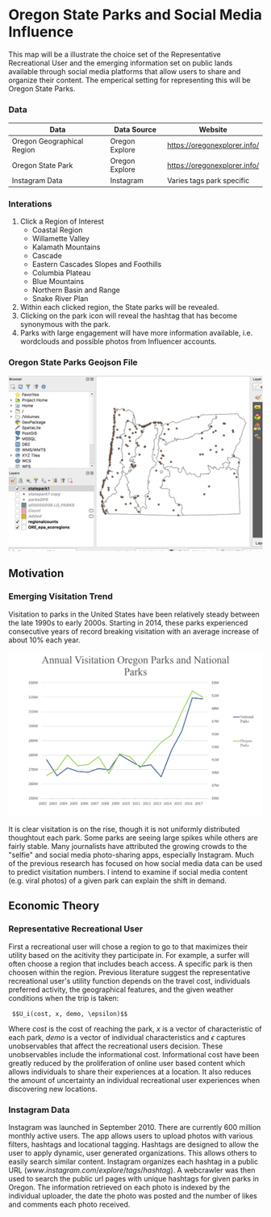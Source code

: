 # Oregon State Parks and Social Media Influence
This map will be a illustrate the choice set of the Representative Recreational User and the emerging information set on public lands available through social media platforms that allow users to share and organize their content. The emperical setting for representing this will be Oregon State Parks.


### Data

Data | Data Source | Website |
----|-----------|---------|
Oregon Geographical Region | Oregon Explore | https://oregonexplorer.info/|
Oregon State Park | Oregon Explore | https://oregonexplorer.info/ |
Instagram Data | Instagram | Varies tags park specific|


### Interations
1. Click a Region of Interest
    * Coastal Region
    * Willamette Valley
    * Kalamath Mountains
    * Cascade
    * Eastern Cascades Slopes and Foothills
    * Columbia Plateau
    * Blue Mountains
    * Northern Basin and Range
    * Snake River Plan
2. Within each clicked region, the State parks will be revealed.
3. Clicking on the park icon will reveal the hashtag that has become synonymous with the park.
4. Parks with large engagement will have more information available, i.e. wordclouds and possible photos from Influencer accounts.

### Oregon State Parks Geojson File
<img src= "./img/qgisstate.jpeg"
/>


## Motivation

### Emerging Visitation Trend
Visitation to parks in the United States have been relatively steady between the late 1990s to early 2000s.  Starting in 2014, these parks experienced consecutive years of record breaking visitation with an average increase of about 10% each year.

<img src= "./img/NationalOregon.J.jpg"
/>

It is clear visitation is on the rise, though it is not uniformly distributed thoughtout each park. Some parks are seeing large spikes while others are fairly stable.  Many journalists have attributed the growing crowds to the "selfie" and social media photo-sharing apps, especially Instagram. Much of the previous research has focused on how social media data can be used to predict visitation numbers. I intend to examine if social media content (e.g. viral photos) of a given park can explain the shift in demand.



## Economic Theory
### Representative Recreational User

First a recreational user will chose a region to go to that maximizes their utility based on the acitivity they participate in. For example, a surfer will often choose a region that includes beach access. A specific park is then choosen within the region. Previous literature suggest the representative recreational user's utility function depends on the travel cost, individuals preferred activity,  the geographical features, and the given weather conditions when the trip is taken:

	 $$U_i(cost, x, demo, \epsilon)$$


Where $cost$ is the cost of reaching the park, $x$ is a vector of characteristic of each park, $demo$ is a vector of individual characteristics and $\epsilon$ captures unobservables that affect the recreational users decision. These unobservables include the informational cost. Informational cost have been greatly reduced by the proliferation of online user based content which allows individuals to share their experiences at a location. It also reduces the amount of uncertainty an individual recreational user experiences when discovering new locations.

### Instagram Data
Instagram was launched in September 2010. There are currently 600 million monthly active users. The app allows users to upload photos with various filters, hashtags and locational tagging. Hashtags are designed to allow the user to apply dynamic, user generated organizations. This allows others to easily search similar content. Instagram organizes each hashtag in a public URL $(www.instagram.com/explore/tags/hashtag)$.  A webcrawler was then used to search the public url pages with unique hashtags for given parks in Oregon. The information retrieved on each photo is indexed by the individual uploader, the date the photo was posted and the number of likes and comments each photo received.
